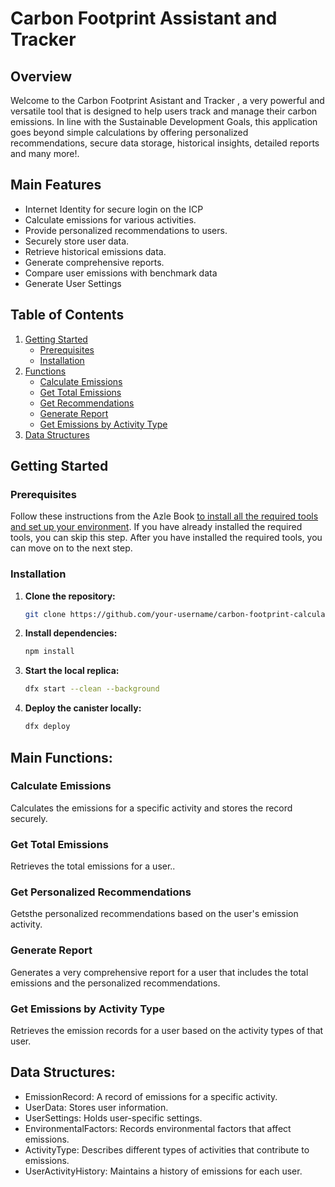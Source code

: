 # Carbon Footprint Assistant and Tracker

## Overview

Welcome to the Carbon Footprint Asistant and Tracker , a very powerful and versatile tool that is designed to help users track and manage their carbon emissions. In line with the Sustainable Development Goals, this application goes beyond simple calculations by offering personalized recommendations, secure data storage, historical insights, detailed reports and many more!.

## Main Features
- Internet Identity for secure login on the ICP
- Calculate emissions for various activities.
- Provide personalized recommendations to users.
- Securely store user data.
- Retrieve historical emissions data.
- Generate comprehensive reports.
- Compare user emissions with benchmark data
- Generate User Settings

  

## Table of Contents

1. [Getting Started](#getting-started)
   - [Prerequisites](#prerequisites)
   - [Installation](#installation)
2. [Functions](#functions)
   - [Calculate Emissions](#calculate-emissions)
   - [Get Total Emissions](#get-total-emissions)
   - [Get Recommendations](#get-recommendations)
   - [Generate Report](#generate-report)
   - [Get Emissions by Activity Type](#get-emissions-by-activity-type)
3. [Data Structures](#data-structures)


## Getting Started

### Prerequisites

Follow these instructions from the Azle Book [to install all the required tools and set up your environment](#https://demergent-labs.github.io/azle/installation.html). If you have already installed the required tools, you can skip this step.
After you have installed the required tools, you can move on to the next step.

### Installation

1. **Clone the repository:**
   ```bash
   git clone https://github.com/your-username/carbon-footprint-calculator.git

2. **Install dependencies:**
   ```bash
   npm install

3. **Start the local replica:**
   ```bash
   dfx start --clean --background

4. **Deploy the canister locally:**
   ```bash
   dfx deploy
   
## Main Functions:
### Calculate Emissions
Calculates the emissions for a specific activity and stores the record securely.
### Get Total Emissions
Retrieves the total emissions for a user..
### Get Personalized Recommendations
Getsthe personalized recommendations based on the user's emission activity.
### Generate Report
Generates a very comprehensive report for a user that includes the total emissions and the personalized recommendations.
### Get Emissions by Activity Type
Retrieves the emission records for a user based on the activity types of that user.

## Data Structures:

- EmissionRecord: A record of emissions for a specific activity.
- UserData: Stores user information.
- UserSettings: Holds user-specific settings.
- EnvironmentalFactors: Records environmental factors that affect emissions.
- ActivityType: Describes different types of activities that contribute to emissions.
- UserActivityHistory: Maintains a history of emissions for each user.

